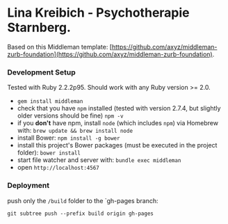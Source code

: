 # Lina Kreibich - Psychotherapie Starnberg.
Based on this Middleman template: [https://github.com/axyz/middleman-zurb-foundation](https://github.com/axyz/middleman-zurb-foundation).

### Development Setup
Tested with Ruby 2.2.2p95. Should work with any Ruby version >= 2.0.

+ `gem install middleman`
+ check that you have `npm` installed (tested with version 2.7.4, but slightly older versions should be fine)
  `npm -v`
+ if you **don't** have npm, install `node` (which includes `npm`) via Homebrew with: `brew update && brew install node`
+ install Bower:
  `npm install -g bower`
+ install this project's Bower packages (must be executed in the project folder):
  `bower install`
+ start file watcher and server with:
  `bundle exec middleman`
+ open `http://localhost:4567`

### Deployment
push only the `/build` folder to the `gh-pages branch:

```
git subtree push --prefix build origin gh-pages
```
